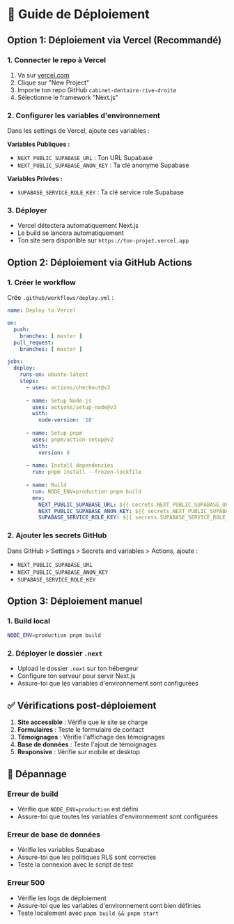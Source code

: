 # 🚀 Guide de Déploiement

## Option 1: Déploiement via Vercel (Recommandé)

### 1. Connecter le repo à Vercel
1. Va sur [vercel.com](https://vercel.com)
2. Clique sur "New Project"
3. Importe ton repo GitHub `cabinet-dentaire-rive-droite`
4. Sélectionne le framework "Next.js"

### 2. Configurer les variables d'environnement
Dans les settings de Vercel, ajoute ces variables :

**Variables Publiques :**
- `NEXT_PUBLIC_SUPABASE_URL` : Ton URL Supabase
- `NEXT_PUBLIC_SUPABASE_ANON_KEY` : Ta clé anonyme Supabase

**Variables Privées :**
- `SUPABASE_SERVICE_ROLE_KEY` : Ta clé service role Supabase

### 3. Déployer
- Vercel détectera automatiquement Next.js
- Le build se lancera automatiquement
- Ton site sera disponible sur `https://ton-projet.vercel.app`

## Option 2: Déploiement via GitHub Actions

### 1. Créer le workflow
Crée `.github/workflows/deploy.yml` :

```yaml
name: Deploy to Vercel

on:
  push:
    branches: [ master ]
  pull_request:
    branches: [ master ]

jobs:
  deploy:
    runs-on: ubuntu-latest
    steps:
      - uses: actions/checkout@v3
      
      - name: Setup Node.js
        uses: actions/setup-node@v3
        with:
          node-version: '18'
          
      - name: Setup pnpm
        uses: pnpm/action-setup@v2
        with:
          version: 8
          
      - name: Install dependencies
        run: pnpm install --frozen-lockfile
        
      - name: Build
        run: NODE_ENV=production pnpm build
        env:
          NEXT_PUBLIC_SUPABASE_URL: ${{ secrets.NEXT_PUBLIC_SUPABASE_URL }}
          NEXT_PUBLIC_SUPABASE_ANON_KEY: ${{ secrets.NEXT_PUBLIC_SUPABASE_ANON_KEY }}
          SUPABASE_SERVICE_ROLE_KEY: ${{ secrets.SUPABASE_SERVICE_ROLE_KEY }}
```

### 2. Ajouter les secrets GitHub
Dans GitHub > Settings > Secrets and variables > Actions, ajoute :
- `NEXT_PUBLIC_SUPABASE_URL`
- `NEXT_PUBLIC_SUPABASE_ANON_KEY`
- `SUPABASE_SERVICE_ROLE_KEY`

## Option 3: Déploiement manuel

### 1. Build local
```bash
NODE_ENV=production pnpm build
```

### 2. Déployer le dossier `.next`
- Upload le dossier `.next` sur ton hébergeur
- Configure ton serveur pour servir Next.js
- Assure-toi que les variables d'environnement sont configurées

## ✅ Vérifications post-déploiement

1. **Site accessible** : Vérifie que le site se charge
2. **Formulaires** : Teste le formulaire de contact
3. **Témoignages** : Vérifie l'affichage des témoignages
4. **Base de données** : Teste l'ajout de témoignages
5. **Responsive** : Vérifie sur mobile et desktop

## 🔧 Dépannage

### Erreur de build
- Vérifie que `NODE_ENV=production` est défini
- Assure-toi que toutes les variables d'environnement sont configurées

### Erreur de base de données
- Vérifie les variables Supabase
- Assure-toi que les politiques RLS sont correctes
- Teste la connexion avec le script de test

### Erreur 500
- Vérifie les logs de déploiement
- Assure-toi que les variables d'environnement sont bien définies
- Teste localement avec `pnpm build && pnpm start`
